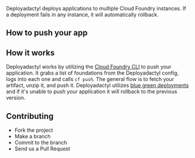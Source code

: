 Deployadactyl deploys applications to multiple Cloud Foundry instances. If a deployment fails in any instance, it will automatically rollback.

## How to push your app

## How it works

Deployadactyl works by utilizing the [Cloud Foundry CLI](http://docs.cloudfoundry.org/cf-cli/) to push your application. It grabs a list of foundations from the Deployadactyl config, logs into each one and calls `cf push`. The general flow is to fetch your artifact, unzip it, and push it. Deployadactyl utilizes [blue green deployments](https://docs.pivotal.io/pivotalcf/devguide/deploy-apps/blue-green.html) and if it's unable to push your application it will rollback to the previous version.

## Contributing

- Fork the project
- Make a branch
- Commit to the branch
- Send us a Pull Request
